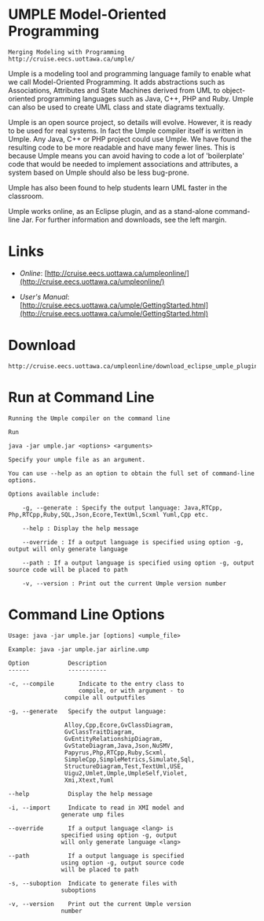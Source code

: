 
# UMPLE Model-Oriented Programming 

	Merging Modeling with Programming
	http://cruise.eecs.uottawa.ca/umple/

Umple is a modeling tool and programming language family to enable what we call Model-Oriented Programming. It adds abstractions such as Associations, Attributes and State Machines derived from UML to object-oriented programming languages such as Java, C++, PHP and Ruby. Umple can also be used to create UML class and state diagrams textually.

Umple is an open source project, so details will evolve. However, it is ready to be used for real systems. In fact the Umple compiler itself is written in Umple. Any Java, C++ or PHP project could use Umple. We have found the resulting code to be more readable and have many fewer lines. This is because Umple means you can avoid having to code a lot of 'boilerplate' code that would be needed to implement associations and attributes, a system based on Umple should also be less bug-prone.

Umple has also been found to help students learn UML faster in the classroom.

Umple works online, as an Eclipse plugin, and as a stand-alone command-line Jar. For further information and downloads, see the left margin.

# Links

* *Online*:  [http://cruise.eecs.uottawa.ca/umpleonline/](http://cruise.eecs.uottawa.ca/umpleonline/)

* *User's Manual*:  [http://cruise.eecs.uottawa.ca/umple/GettingStarted.html](http://cruise.eecs.uottawa.ca/umple/GettingStarted.html)


# Download

	http://cruise.eecs.uottawa.ca/umpleonline/download_eclipse_umple_plugin.html
	
# Run at Command Line

	Running the Umple compiler on the command line

    Run

    java -jar umple.jar <options> <arguments>

    Specify your umple file as an argument. 
    
    You can use --help as an option to obtain the full set of command-line options. 
    
    Options available include:
    
        -g, --generate : Specify the output language: Java,RTCpp, Php,RTCpp,Ruby,SQL,Json,Ecore,TextUml,Scxml Yuml,Cpp etc.
        
        --help : Display the help message
        
        --override : If a output language is specified using option -g, output will only generate language
        
        --path : If a output language is specified using option -g, output source code will be placed to path
        
        -v, --version : Print out the current Umple version number 


# Command Line Options

	Usage: java -jar umple.jar [options] <umple_file>
	
	Example: java -jar umple.jar airline.ump
	
	Option           Description                            
	------           -----------  
	                          
	-c, --compile   	Indicate to the entry class to         
   	                	compile, or with argument - to       
                  	compile all outputfiles   
                               
	-g, --generate   Specify the output language: 

					Alloy,Cpp,Ecore,GvClassDiagram,
					GvClassTraitDiagram,
					GvEntityRelationshipDiagram,
					GvStateDiagram,Java,Json,NuSMV,
					Papyrus,Php,RTCpp,Ruby,Scxml,
					SimpleCpp,SimpleMetrics,Simulate,Sql,
					StructureDiagram,Test,TextUml,USE,
					Uigu2,Umlet,Umple,UmpleSelf,Violet,
					Xmi,Xtext,Yuml    
                                      
	--help           Display the help message     
	          
	-i, --import     Indicate to read in XMI model and      
                   generate ump files    
                                  
	--override       If a output language <lang> is         
                   specified using option -g, output    
                   will only generate language <lang> 
                     
	--path           If a output language is specified      
                   using option -g, output source code  
                   will be placed to path    
                              
	-s, --suboption  Indicate to generate files with        
                   suboptions    
                                          
	-v, --version    Print out the current Umple version    
                   number         